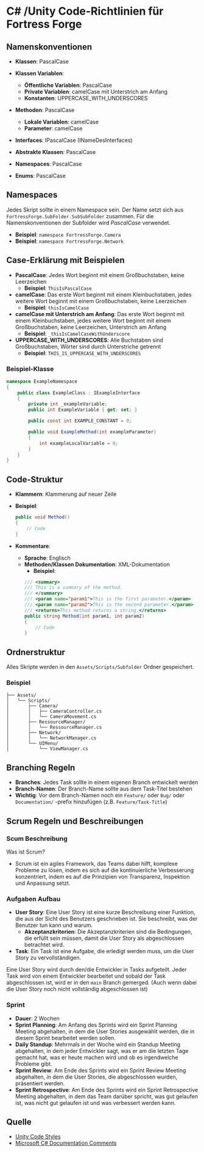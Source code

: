 # C# /Unity Code-Richtlinien für Fortress Forge

## Namenskonventionen
- **Klassen**: PascalCase
- **Klassen Variablen**:
    - **Öffentliche Variablen**: PascalCase
    - **Private Variablen**: camelCase mit Unterstrich am Anfang
    - **Konstanten**: UPPERCASE_WITH_UNDERSCORES
- **Methoden**: PascalCase
    - **Lokale Variablen**: camelCase
    - **Parameter**: camelCase

- **Interfaces**: IPascalCase (INameDesInterfaces)
- **Abstrakte Klassen**: PascalCase
- **Namespaces**: PascalCase
- **Enums**: PascalCase

## Namespaces
Jedes Skript sollte in einem Namespace sein. Der Name setzt sich aus `FortressForge.SubFolder.SubSubFolder` zusammen. Für die Namenskonventionen der Subfolder wird *PascalCase* verwendet.
- **Beispiel**: `namespace FortressForge.Camera`
- **Beispiel**: `namespace FortressForge.Network`


## Case-Erklärung mit Beispielen
- **PascalCase**: Jedes Wort beginnt mit einem Großbuchstaben, keine Leerzeichen
    - **Beispiel**: `ThisIsPascalCase`
- **camelCase**: Das erste Wort beginnt mit einem Kleinbuchstaben, jedes weitere Wort beginnt mit einem Großbuchstaben, keine Leerzeichen
    - **Beispiel**: `thisIsCamelCase`
- **camelCase mit Unterstrich am Anfang**: Das erste Wort beginnt mit einem Kleinbuchstaben, jedes weitere Wort beginnt mit einem Großbuchstaben, keine Leerzeichen, Unterstrich am Anfang
    - **Beispiel**: `_thisIsCamelCaseWithUnderscore`
- **UPPERCASE_WITH_UNDERSCORES**: Alle Buchstaben sind Großbuchstaben, Wörter sind durch Unterstriche getrennt
    - **Beispiel**: `THIS_IS_UPPERCASE_WITH_UNDERSCORES`

### Beispiel-Klasse
```csharp
namespace ExampleNamespace
{
    public class ExampleClass : IExampleInterface
    {
        private int _exampleVariable;
        public int ExampleVariable { get; set; }

        public const int EXAMPLE_CONSTANT = 0;

        public void ExampleMethod(int exampleParameter)
        {
            int exampleLocalVariable = 0;
        }
    }
}
```
## Code-Struktur
- **Klammern**: Klammerung auf neuer Zeile
- **Beispiel**:
   ```csharp
   public void Method()
   {
       // Code
   }
   ```

- **Kommentare**:
    - **Sprache**: Englisch
    - **Methoden/Klassen Dokumentation**: XML-Dokumentation
        - **Beispiel**:
        ```csharp
        /// <summary>
        /// This is a summary of the method.
        /// </summary>
        /// <param name="param1">This is the first parameter.</param>
        /// <param name="param2">This is the second parameter.</param>
        /// <returns>This method returns a string.</returns>
        public string Method(int param1, int param2)
        {
            // Code
        }
        ```

## Ordnerstruktur
Alles Skripte werden in den `Assets/Scripts/Subfolder` Ordner gespeichert.
### Beispiel
```
├── Assets/
│   └── Scripts/
│       ├── Camera/
│       │   ├── CameraController.cs
│       │   └── CameraMovement.cs
│       ├── RessourceManager/
│       │   └── RessourceManager.cs
│       ├── Network/
│       │   └── NetworkManager.cs
│       └── UIMenu/
│           └── ViewManager.cs
```

## Branching Regeln
- **Branches**: Jedes Task sollte in einem eigenen Branch entwickelt werden
- **Branch-Namen**: Der Branch-Name sollte aus dem Task-Titel bestehen
- **Wichtig**: Vor dem Branch-Namen noch ein `Feature/` oder `Bug/` oder `Documentation/` -prefix hinzufügen (z.B. `Feature/Task-Title`)

## Scrum Regeln und Beschreibungen

### Scum Beschreibung
Was ist Scrum?
- Scrum ist ein agiles Framework, das Teams dabei hilft, komplexe Probleme zu lösen, indem es sich auf die kontinuierliche Verbesserung konzentriert, indem es auf die Prinzipien von Transparenz, Inspektion und Anpassung setzt.


### Aufgaben Aufbau
- **User Story**: Eine User Story ist eine kurze Beschreibung einer Funktion, die aus der Sicht des Benutzers geschrieben ist. Sie beschreibt, was der Benutzer tun kann und warum.
    - **Akzeptanzkriterien**: Die Akzeptanzkriterien sind die Bedingungen, die erfüllt sein müssen, damit die User Story als abgeschlossen betrachtet wird.
- **Task**: Ein Task ist eine Aufgabe, die erledigt werden muss, um die User Story zu vervollständigen.

Eine User Story wird durch den/die Entwickler in Tasks aufgeteilt. Jeder Task wird von einem Entwickler bearbeitet und sobald der Task abgeschlossen ist, wird er in den `main` Branch gemerged. (Auch wenn dabei die User Story noch nicht vollständig abgeschlossen ist)

### Sprint
- **Dauer**: 2 Wochen
- **Sprint Planning**: Am Anfang des Sprints wird ein Sprint Planning Meeting abgehalten, in dem die User Stories ausgewählt werden, die in diesem Sprint bearbeitet werden sollen.
- **Daily Standup**: Mehrmals in der Woche wird ein Standup Meeting abgehalten, in dem jeder Entwickler sagt, was er am die letzten Tage gemacht hat, was er heute machen wird und ob es irgendwelche Probleme gibt.
- **Sprint Review**: Am Ende des Sprints wird ein Sprint Review Meeting abgehalten, in dem die User Stories, die abgeschlossen wurden, präsentiert werden.
- **Sprint Retrospective**: Am Ende des Sprints wird ein Sprint Retrospective Meeting abgehalten, in dem das Team darüber spricht, was gut gelaufen ist, was nicht gut gelaufen ist und was verbessert werden kann.


## Quelle
- [Unity Code Styles](https://unity.com/how-to/naming-and-code-style-tips-c-scripting-unity)
- [Microsoft C# Documentation Comments](https://learn.microsoft.com/en-us/dotnet/csharp/language-reference/language-specification/documentation-comments)